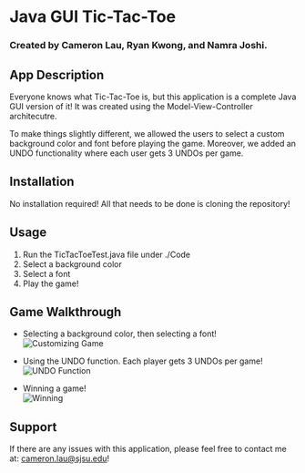 # Java GUI Tic-Tac-Toe

### Created by Cameron Lau, Ryan Kwong, and Namra Joshi.

## App Description

Everyone knows what Tic-Tac-Toe is, but this application is a complete Java GUI version of it! It was created using the Model-View-Controller architecutre. 

To make things slightly different, we allowed the users to select a custom background color and font before playing the game. Moreover, we added an UNDO functionality where each user gets 3 UNDOs per game. 

## Installation

No installation required! All that needs to be done is cloning the repository!

## Usage

1. Run the TicTacToeTest.java file under ./Code
2. Select a background color
3. Select a font
4. Play the game!

## Game Walkthrough
- Selecting a background color, then selecting a font!<br>
![Customizing Game](https://media.giphy.com/media/uDebdiS6xdwCg50oHz/giphy.gif)

- Using the UNDO function. Each player gets 3 UNDOs per game!<br>
![UNDO Function](https://media.giphy.com/media/vkP70w5kW0S0zzp4KR/giphy.gif)

- Winning a game!<br>
![Winning](https://media.giphy.com/media/HrISRDoYqGUtp275vJ/giphy.gif)

## Support

If there are any issues with this application, please feel free to contact me at: cameron.lau@sjsu.edu!